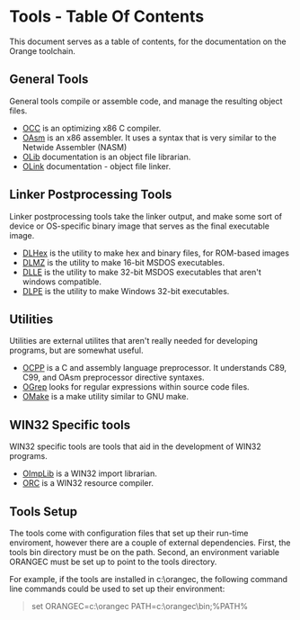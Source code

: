 # Tools - Table Of Contents

 
 This document serves as a table of contents, for the documentation on the Orange toolchain.


## General Tools

 
 General tools compile or assemble code, and manage the resulting object files.
 
* [OCC](occ/OCC.md) is an optimizing x86 C compiler.
* [OAsm](oasm/OAsm.md) is an x86 assembler.  It uses a syntax that is very similar to the Netwide Assembler (NASM)
* [OLib](general/OLib.md) documentation is an object file librarian.
* [OLink](olink/OLink.md) documentation - object file linker.


## Linker Postprocessing Tools
 

 Linker postprocessing tools take the linker output, and make some sort of device or OS-specific binary image that serves as the final executable image.
 
* [DLHex](general/DLHex.md) is the utility to make hex and binary files, for ROM-based images
* [DLMZ](general/DLMZ.md) is the utility to make 16-bit MSDOS executables.
* [DLLE](general/DLLE.md) is the utility to make 32-bit MSDOS executables that aren't windows compatible.
* [DLPE](general/DLPE.md) is the utility to make Windows 32-bit executables.


## Utilities

 
 Utilities are external utilites that aren't really needed for developing programs, but are somewhat useful.
 
* [OCPP](general/OCPP.md) is a C and assembly language preprocessor.  It understands C89, C99, and OAsm preprocessor directive syntaxes.
* [OGrep](ogrep/OGrep.md) looks for regular expressions within source code files.
* [OMake](omake/OMake.md) is a make utility similar to GNU make.


## WIN32 Specific tools
 

 
 WIN32 specific tools are tools that aid in the development of WIN32 programs.
 
* [OImpLib](general/OImpLib.md) is a WIN32 import librarian.
* [ORC](general/ORC.md) is a WIN32 resource compiler.


## Tools Setup


 
 The tools come with configuration files that set up their run-time enviroment, however there are a couple of external dependencies.  First, the tools bin directory must be on the path.  Second, an environment variable ORANGEC must be set up to point to the tools directory.

For example, if the tools are installed in c:\\orangec, the following command line commands could be used to set up their environment:

> set ORANGEC=c:\\orangec
> PATH=c:\\orangec\\bin;%PATH%

 
